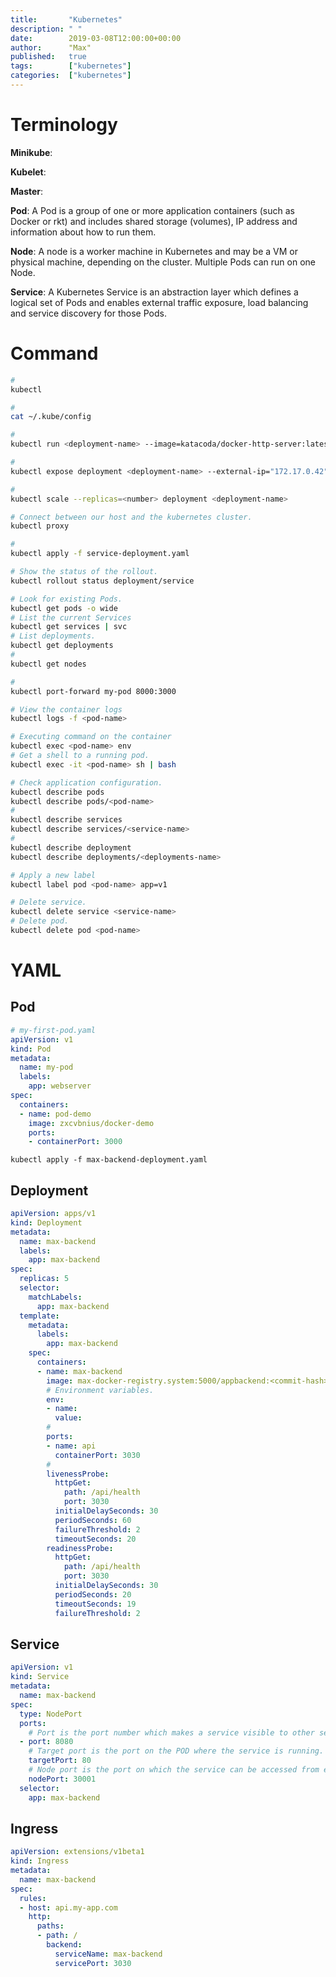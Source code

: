 ```yaml
---
title:       "Kubernetes"
description: " "
date:        2019-03-08T12:00:00+00:00
author:      "Max"
published:   true
tags:        ["kubernetes"]
categories:  ["kubernetes"]
---
```


# Terminology

**Minikube**:

**Kubelet**:

**Master**:

**Pod**: A Pod is a group of one or more application containers (such as Docker or rkt) and includes shared storage (volumes), IP address and information about how to run them.

**Node**: A node is a worker machine in Kubernetes and may be a VM or physical machine, depending on the cluster. Multiple Pods can run on one Node.

**Service**: A Kubernetes Service is an abstraction layer which defines a logical set of Pods and enables external traffic exposure, load balancing and service discovery for those Pods.

# Command

```bash
#
kubectl

#
cat ~/.kube/config

#
kubectl run <deployment-name> --image=katacoda/docker-http-server:latest --replicas=<number> --port=<port> --hostport=<hostport>

#
kubectl expose deployment <deployment-name> --external-ip="172.17.0.42" --port=<port> --target-port=<target-port>

#
kubectl scale --replicas=<number> deployment <deployment-name>

# Connect between our host and the kubernetes cluster.
kubectl proxy

#
kubectl apply -f service-deployment.yaml

# Show the status of the rollout.
kubectl rollout status deployment/service

# Look for existing Pods.
kubectl get pods -o wide
# List the current Services
kubectl get services | svc
# List deployments.
kubectl get deployments
#
kubectl get nodes

#
kubectl port-forward my-pod 8000:3000

# View the container logs
kubectl logs -f <pod-name>

# Executing command on the container
kubectl exec <pod-name> env
# Get a shell to a running pod.
kubectl exec -it <pod-name> sh | bash

# Check application configuration.
kubectl describe pods
kubectl describe pods/<pod-name>
#
kubectl describe services
kubectl describe services/<service-name>
#
kubectl describe deployment
kubectl describe deployments/<deployments-name>

# Apply a new label
kubectl label pod <pod-name> app=v1

# Delete service.
kubectl delete service <service-name>
# Delete pod.
kubectl delete pod <pod-name>
```

# YAML

## Pod

```yaml
# my-first-pod.yaml
apiVersion: v1
kind: Pod
metadata:
  name: my-pod
  labels:
    app: webserver
spec:
  containers:
  - name: pod-demo
    image: zxcvbnius/docker-demo
    ports:
    - containerPort: 3000
```

`kubectl apply -f max-backend-deployment.yaml`

## Deployment

```yaml
apiVersion: apps/v1
kind: Deployment
metadata:
  name: max-backend
  labels:
    app: max-backend
spec:
  replicas: 5
  selector:
    matchLabels:
      app: max-backend
  template:
    metadata:
      labels:
        app: max-backend
    spec:
      containers:
      - name: max-backend
        image: max-docker-registry.system:5000/appbackend:<commit-hash>
        # Environment variables.
        env:
        - name:
          value:
        #
        ports:
        - name: api
          containerPort: 3030
        #
        livenessProbe:
          httpGet:
            path: /api/health
            port: 3030
          initialDelaySeconds: 30
          periodSeconds: 60
          failureThreshold: 2
          timeoutSeconds: 20
        readinessProbe:
          httpGet:
            path: /api/health
            port: 3030
          initialDelaySeconds: 30
          periodSeconds: 20
          timeoutSeconds: 19
          failureThreshold: 2
```

## Service

```yaml
apiVersion: v1
kind: Service
metadata:
  name: max-backend
spec:
  type: NodePort
  ports:
    # Port is the port number which makes a service visible to other services running within the same K8s cluster
  - port: 8080
    # Target port is the port on the POD where the service is running.
    targetPort: 80
    # Node port is the port on which the service can be accessed from external users using Kube-Proxy.
    nodePort: 30001
  selector:
    app: max-backend
```

## Ingress

```yaml
apiVersion: extensions/v1beta1
kind: Ingress
metadata:
  name: max-backend
spec:
  rules:
  - host: api.my-app.com
    http:
      paths:
      - path: /
        backend:
          serviceName: max-backend
          servicePort: 3030
```

